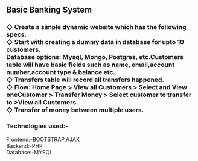 <h2>Basic Banking System </h2>

<h3>
◇ Create a simple dynamic website which has the following specs. <br>
◇ Start with creating a dummy data in database for upto 10 customers.<br>
   Database options: Mysql, Mongo, Postgres, etc.Customers table will have basic fields such as name, email,account number,account type & balance etc.<br>
◇ Transfers table will record all transfers happened.<br>
◇ Flow: Home Page > View all Customers > Select and View oneCustomer > Transfer Money > Select customer to transfer to >View all Customers.<br>
◇ Transfer of money between multiple users.<br>
</h3>

<h3>Technologies used:- </h3> 
<p>
  Frontend:-BOOTSTRAP,AJAX<br>
  Backend:-PHP <br>
  Database:-MYSQL <br>
</p>

